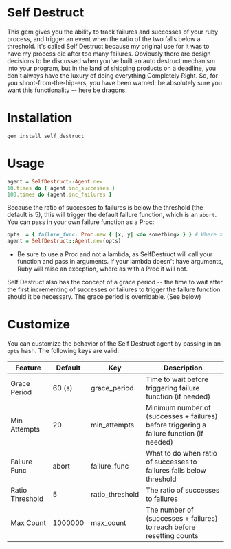 Self Destruct
=============
This gem gives you the ability to track failures and successes of your ruby process, and trigger an event when the ratio of the two falls below a threshold.  It's called Self Destruct because my original use for it was to have my process die after too many failures.  Obviously there are design decisions to be discussed when you've built an auto destruct mechanism into your program, but in the land of shipping products on a deadline, you don't always have the luxury of doing everything Completely Right.  So, for you shoot-from-the-hip-ers, you have been warned: be absolutely sure you want this functionality -- here be dragons. 

# Installation

```
gem install self_destruct
```

# Usage

~~~ruby
agent = SelfDestruct::Agent.new
10.times do { agent.inc_successes }
100.times do {agent.inc_failures }
~~~

Because the ratio of successes to failures is below the threshold (the default is 5), this will trigger the default failure function, which is an `abort`.  You can pass in your own failure function as a Proc: 

~~~ruby
opts  = { failure_func: Proc.new { |x, y| <do something> } } # Where x = number of successes, and y = number of failures
agent = SelfDestruct::Agent.new(opts)
~~~

* Be sure to use a Proc and not a lambda, as SelfDestruct will call your function and pass in arguments.  If your lambda doesn't have arguments, Ruby will raise an exception, where as with a Proc it will not.   

Self Destruct also has the concept of a grace period -- the time to wait after the first incrementing of successes or failures to trigger the failure function should it be necessary.  The grace period is overridable.  (See below)

# Customize 
You can customize the behavior of the Self Destruct agent by passing in an `opts` hash.  The following keys are valid:

| Feature         | Default | Key             | Description                                                                               |
|-----------------|---------|-----------------|-------------------------------------------------------------------------------------------|
| Grace Period    | 60 (s)  | grace_period    | Time to wait before triggering failure function (if needed)                               |
| Min Attempts    | 20      | min_attempts    | Minimum number of (successes + failures) before triggering a failure function (if needed) |
| Failure Func    | abort   | failure_func    | What to do when ratio of successes to failures falls below threshold                      |
| Ratio Threshold | 5       | ratio_threshold | The ratio of successes to failures                                                        |
| Max Count       | 1000000 | max_count       | The number of (successes + failures) to reach before resetting counts                     |
